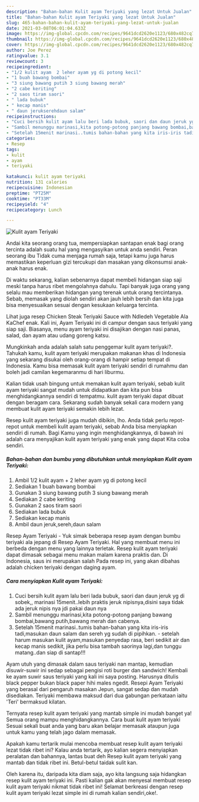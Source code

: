 ```yaml
---
description: "Bahan-bahan Kulit ayam Teriyaki yang lezat Untuk Jualan"
title: "Bahan-bahan Kulit ayam Teriyaki yang lezat Untuk Jualan"
slug: 465-bahan-bahan-kulit-ayam-teriyaki-yang-lezat-untuk-jualan
date: 2021-03-08T06:01:04.633Z
image: https://img-global.cpcdn.com/recipes/9641dcd2620e1123/680x482cq70/kulit-ayam-teriyaki-foto-resep-utama.jpg
thumbnail: https://img-global.cpcdn.com/recipes/9641dcd2620e1123/680x482cq70/kulit-ayam-teriyaki-foto-resep-utama.jpg
cover: https://img-global.cpcdn.com/recipes/9641dcd2620e1123/680x482cq70/kulit-ayam-teriyaki-foto-resep-utama.jpg
author: Joe Perez
ratingvalue: 3.1
reviewcount: 3
recipeingredient:
- "1/2 kulit ayam  2 leher ayam yg di potong kecil"
- "1 buah bawang bombai"
- "3 siung bawang putih 3 siung bawang merah"
- "2 cabe keriting"
- "2 saos tiram saori"
- " lada bubuk"
- " kecap manis"
- " daun jerukserehdaun salam"
recipeinstructions:
- "Cuci bersih kulit ayam lalu beri lada bubuk, saori dan daun jeruk yg di sobek,, marinasi 15menit..lebih praktis jeruk nipisnya,disini saya tidak ada jeruk nipis nya jdi pakai daun nya"
- "Sambil menunggu marinasi,kita potong-potong panjang bawang bombai,bawang putih,bawang merah dan cabenya."
- "Setelah 15menit marinasi..tumis bahan-bahan yang kita iris-iris tadi,masukan daun salam dan sereh yg sudah di pipihkan.  setelah harum masukan kulit ayam,masukan penyedap rasa, beri sedikit air dan kecap manis sedikit, jika perlu bisa tambah saorinya lagi,dan tunggu matang..dan siap di santap!!!"
categories:
- Resep
tags:
- kulit
- ayam
- teriyaki

katakunci: kulit ayam teriyaki 
nutrition: 131 calories
recipecuisine: Indonesian
preptime: "PT25M"
cooktime: "PT33M"
recipeyield: "4"
recipecategory: Lunch

---
```



![Kulit ayam Teriyaki](https://img-global.cpcdn.com/recipes/9641dcd2620e1123/680x482cq70/kulit-ayam-teriyaki-foto-resep-utama.jpg)

Andai kita seorang orang tua, mempersiapkan santapan enak bagi orang tercinta adalah suatu hal yang mengasyikan untuk anda sendiri. Peran seorang ibu Tidak cuma menjaga rumah saja, tetapi kamu juga harus memastikan keperluan gizi tercukupi dan masakan yang dikonsumsi anak-anak harus enak.

Di waktu  sekarang, kalian sebenarnya dapat membeli hidangan siap saji meski tanpa harus ribet mengolahnya dahulu. Tapi banyak juga orang yang selalu mau memberikan hidangan yang terenak untuk orang tercintanya. Sebab, memasak yang diolah sendiri akan jauh lebih bersih dan kita juga bisa menyesuaikan sesuai dengan kesukaan keluarga tercinta. 

Lihat juga resep Chicken Steak Teriyaki Sauce with Ndledeh Vegetable Ala KaChef enak. Kali ini, Ayam Teriyaki ini di campur dengan saus teriyaki yang siap saji. Biasanya, menu ayam teriyaki ini disajikan dengan nasi panas, salad, dan ayam atau udang goreng katsu.

Mungkinkah anda adalah salah satu penggemar kulit ayam teriyaki?. Tahukah kamu, kulit ayam teriyaki merupakan makanan khas di Indonesia yang sekarang disukai oleh orang-orang di hampir setiap tempat di Indonesia. Kamu bisa memasak kulit ayam teriyaki sendiri di rumahmu dan boleh jadi camilan kegemaranmu di hari liburmu.

Kalian tidak usah bingung untuk memakan kulit ayam teriyaki, sebab kulit ayam teriyaki sangat mudah untuk didapatkan dan kita pun bisa menghidangkannya sendiri di tempatmu. kulit ayam teriyaki dapat dibuat dengan beragam cara. Sekarang sudah banyak sekali cara modern yang membuat kulit ayam teriyaki semakin lebih lezat.

Resep kulit ayam teriyaki juga mudah dibikin, lho. Anda tidak perlu repot-repot untuk membeli kulit ayam teriyaki, sebab Anda bisa menyiapkan sendiri di rumah. Bagi Kamu yang ingin menghidangkannya, di bawah ini adalah cara menyajikan kulit ayam teriyaki yang enak yang dapat Kita coba sendiri.

<!--inarticleads1-->

##### Bahan-bahan dan bumbu yang dibutuhkan untuk menyiapkan Kulit ayam Teriyaki:

1. Ambil 1/2 kulit ayam + 2 leher ayam yg di potong kecil
1. Sediakan 1 buah bawang bombai
1. Gunakan 3 siung bawang putih 3 siung bawang merah
1. Sediakan 2 cabe keriting
1. Gunakan 2 saos tiram saori
1. Sediakan  lada bubuk
1. Sediakan  kecap manis
1. Ambil  daun jeruk,sereh,daun salam


Resep Ayam Teriyaki - Yuk simak beberapa resep ayam dengan bumbu teriyaki ala jepang di Resep Ayam Teriyaki. Hal yang membuat menu ini berbeda dengan menu yang lainnya terletak. Resep kulit ayam teriyaki dapat dimasak sebagai menu makan malam karena praktis dan. Di Indonesia, saus ini merupakan salah Pada resep ini, yang akan dibahas adalah chicken teriyaki dengan daging ayam. 

<!--inarticleads2-->

##### Cara menyiapkan Kulit ayam Teriyaki:

1. Cuci bersih kulit ayam lalu beri lada bubuk, saori dan daun jeruk yg di sobek,, marinasi 15menit..lebih praktis jeruk nipisnya,disini saya tidak ada jeruk nipis nya jdi pakai daun nya
1. Sambil menunggu marinasi,kita potong-potong panjang bawang bombai,bawang putih,bawang merah dan cabenya.
1. Setelah 15menit marinasi..tumis bahan-bahan yang kita iris-iris tadi,masukan daun salam dan sereh yg sudah di pipihkan. -  setelah harum masukan kulit ayam,masukan penyedap rasa, beri sedikit air dan kecap manis sedikit, jika perlu bisa tambah saorinya lagi,dan tunggu matang..dan siap di santap!!!


Ayam utuh yang dimasak dalam saus teriyaki nan mantap, kemudian disuwir-suwir ini sedap sebagai pengisi roti burger dan sandwich! Kembali ke ayam suwir saus teriyaki yang kali ini saya posting. Harusnya ditulis black pepper bukan black paper hihi males ngedit. Resepi Ayam Teriyaki yang berasal dari pengaruh masakan Jepun, sangat sedap dan mudah disediakan. Teriyaki membawa maksud dari dua gabungan perkataan iaitu &#39;Teri&#39; bermaksud kilatan. 

Ternyata resep kulit ayam teriyaki yang mantab simple ini mudah banget ya! Semua orang mampu menghidangkannya. Cara buat kulit ayam teriyaki Sesuai sekali buat anda yang baru akan belajar memasak ataupun juga untuk kamu yang telah jago dalam memasak.

Apakah kamu tertarik mulai mencoba membuat resep kulit ayam teriyaki lezat tidak ribet ini? Kalau anda tertarik, ayo kalian segera menyiapkan peralatan dan bahannya, lantas buat deh Resep kulit ayam teriyaki yang mantab dan tidak ribet ini. Betul-betul taidak sulit kan. 

Oleh karena itu, daripada kita diam saja, ayo kita langsung saja hidangkan resep kulit ayam teriyaki ini. Pasti kalian gak akan menyesal membuat resep kulit ayam teriyaki nikmat tidak ribet ini! Selamat berkreasi dengan resep kulit ayam teriyaki lezat simple ini di rumah kalian sendiri,oke!.

